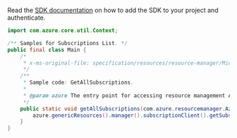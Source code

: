 Read the [SDK documentation](https://github.com/Azure/azure-sdk-for-java/blob/azure-resourcemanager_2.14.0/sdk/resourcemanager/azure-resourcemanager/README.md) on how to add the SDK to your project and authenticate.

```java
import com.azure.core.util.Context;

/** Samples for Subscriptions List. */
public final class Main {
    /*
     * x-ms-original-file: specification/resources/resource-manager/Microsoft.Resources/stable/2021-01-01/examples/GetSubscriptions.json
     */
    /**
     * Sample code: GetAllSubscriptions.
     *
     * @param azure The entry point for accessing resource management APIs in Azure.
     */
    public static void getAllSubscriptions(com.azure.resourcemanager.AzureResourceManager azure) {
        azure.genericResources().manager().subscriptionClient().getSubscriptions().list(Context.NONE);
    }
}
```
